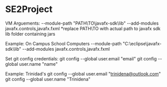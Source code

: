 # SE2Project

VM Arguements: --module-path "PATH\TO\javafx-sdk\lib" --add-modules javafx.controls,javafx.fxml *replace PATH\TO with actual path to javafx sdk lib folder containing jars

Example: On Campus School Computers --module-path "C:\eclipse\javafx-sdk\lib" --add-modules javafx.controls,javafx.fxml

Set git config credentials: git config --global user.email "email" git config --global user.name "name"

Example: Trinidad's git config --global user.email "trinidena@outlook.com" git config --global user.name "Trinidena"
